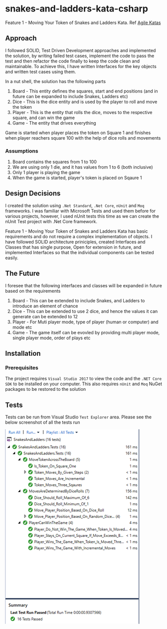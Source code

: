 # snakes-and-ladders-kata-csharp
Feature 1 - Moving Your Token of Snakes and Ladders Kata. Ref [Agile Katas](http://agilekatas.co.uk/katas/SnakesAndLadders-Kata)

## Approach

I followed SOLID, Test Driven Development approaches and implemented the solution, by writing failed test cases, implement the code to pass the test and then refactor the code finally to keep the code clean and maintainable. To achieve this, I have written Interfaces for the key objects and written test cases using them. 

In a nut shell, the solution has the following parts
1. Board - This entity defines the squares, start and end positions (and in future can be expanded to include Snakes, Ladders etc)
2. Dice - This is the dice entity and is used by the player to roll and move the token
3. Player - This is the entity that rolls the dice, moves to the respective square, and can win the game
4. Game - The entity that drives everything

Game is started when player places the token on Square 1 and finishes when player reachers square 100 with the help of dice rolls and movements

### Assumptions
1. Board contains the squares from 1 to 100
2. We are using only 1 die, and it has values from 1 to 6 (both inclusive)
3. Only 1 player is playing the game
4. When the game is started, player's token is placed on Sqaure 1

## Design Decisions

I created the solution using `.Net Standard`, `.Net Core`, `nUnit` and `Moq` frameworks. I was familiar with Microsoft Tests and used them before for various projects, however, I used nUnit tests this time as we can create the nUnit Test project with .Net Core framework.

Feature 1 - Moving Your Token of Snakes and Ladders Kata has basic requirements and do not require a complex implementation of objects. I have followed SOLID architecture priniciples, created Interfaces and Classes that has single purpose, Open for extension in future, and implemented Interfaces so that the individual components can be tested easily.

## The Future

I foresee that the following interfaces and classes will be expanded in future based on the requirements
1. Board - This can be extended to include Snakes, and Ladders to introduce an element of chance
2. Dice - This can be extended to use 2 dice, and hence the values it can generate can be extended to 12
3. Player - For Muti player mode, type of player (human or computer) and mode etc
4. Game - The game itself can be evovled by providing multi player mode, single player mode, order of plays etc

## Installation

### Prerequisites

The project requires `Visual Studio 2017` to view the code and the `.NET Core SDK` to be installed on your computer. This also requires `nUnit` and `Moq` NuGet packages to be restored to the solution

## Tests

Tests can be run from Visual Studio `Test Explorer` area. Please see the below screenshot of all the tests run 

![Project Tests](https://github.com/sdesaraju/snakes-and-ladders-kata-csharp/blob/master/snakes-and-ladders-kata-feature1-tests.PNG)
